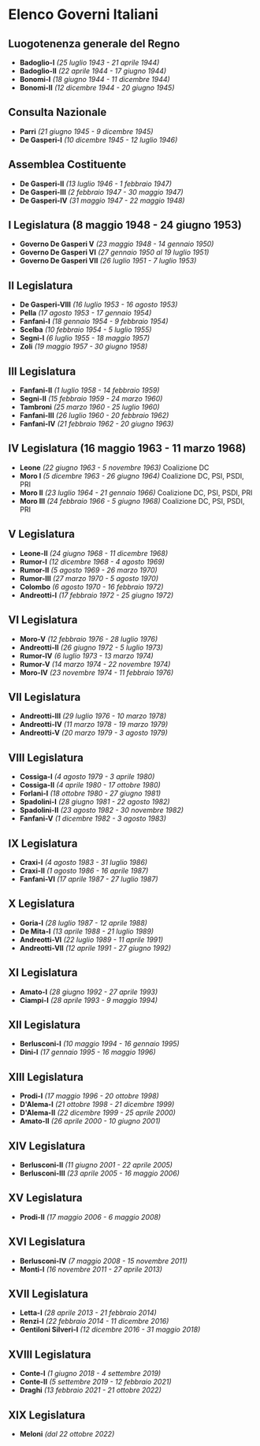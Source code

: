 # Elenco Governi Italiani

## Luogotenenza generale del Regno

* **Badoglio-I** *(25 luglio 1943 - 21 aprile 1944)*
* **Badoglio-II** *(22 aprile 1944 - 17 giugno 1944)*
* **Bonomi-I** *(18 giugno 1944 - 11 dicembre 1944)*
* **Bonomi-II** *(12 dicembre 1944 - 20 giugno 1945)*

## Consulta Nazionale

* **Parri** *(21 giugno 1945 - 9 dicembre 1945)*
* **De Gasperi-I** *(10 dicembre 1945 - 12 luglio 1946)*

## Assemblea Costituente

* **De Gasperi-II** *(13 luglio 1946 - 1 febbraio 1947)*
* **De Gasperi-III** *(2 febbraio 1947 - 30 maggio 1947)*
* **De Gasperi-IV** *(31 maggio 1947 - 22 maggio 1948)*

## I Legislatura (8 maggio 1948 - 24 giugno 1953)

* **Governo De Gasperi V** *(23 maggio 1948 - 14 gennaio 1950)*
* **Governo De Gasperi VI** *(27 gennaio 1950 al 19 luglio 1951)*
* **Governo De Gasperi VII** *(26 luglio 1951 - 7 luglio 1953)*

## II Legislatura

* **De Gasperi-VIII** *(16 luglio 1953 - 16 agosto 1953)*
* **Pella** *(17 agosto 1953 - 17 gennaio 1954)*
* **Fanfani-I** *(18 gennaio 1954 - 9 febbraio 1954)*
* **Scelba** *(10 febbraio 1954 - 5 luglio 1955)*
* **Segni-I** *(6 luglio 1955 - 18 maggio 1957)*
* **Zoli** *(19 maggio 1957 - 30 giugno 1958)*

## III Legislatura

* **Fanfani-II** *(1 luglio 1958 - 14 febbraio 1959)*
* **Segni-II** *(15 febbraio 1959 - 24 marzo 1960)*
* **Tambroni** *(25 marzo 1960 - 25 luglio 1960)*
* **Fanfani-III** *(26 luglio 1960 - 20 febbraio 1962)*
* **Fanfani-IV** *(21 febbraio 1962 - 20 giugno 1963)*

## IV Legislatura (16 maggio 1963 - 11 marzo 1968)

* **Leone** *(22 giugno 1963 - 5 novembre 1963)*
Coalizione 	DC
* **Moro I** *(5 dicembre 1963 - 26 giugno 1964)*
Coalizione 	DC, PSI, PSDI, PRI
* **Moro II** *(23 luglio 1964 - 21 gennaio 1966)*
Coalizione 	DC, PSI, PSDI, PRI
* **Moro III** *(24 febbraio 1966 - 5 giugno 1968)*
Coalizione DC, PSI, PSDI, PRI

## V Legislatura

* **Leone-II** *(24 giugno 1968 - 11 dicembre 1968)*
* **Rumor-I** *(12 dicembre 1968 - 4 agosto 1969)*
* **Rumor-II** *(5 agosto 1969 - 26 marzo 1970)*
* **Rumor-III** *(27 marzo 1970 - 5 agosto 1970)*
* **Colombo** *(6 agosto 1970 - 16 febbraio 1972)*
* **Andreotti-I** *(17 febbraio 1972 - 25 giugno 1972)*

## VI Legislatura

* **Moro-V** *(12 febbraio 1976 - 28 luglio 1976)*
* **Andreotti-II** *(26 giugno 1972 - 5 luglio 1973)*
* **Rumor-IV** *(6 luglio 1973 - 13 marzo 1974)*
* **Rumor-V** *(14 marzo 1974 - 22 novembre 1974)*
* **Moro-IV** *(23 novembre 1974 - 11 febbraio 1976)*

## VII Legislatura

* **Andreotti-III** *(29 luglio 1976 - 10 marzo 1978)*
* **Andreotti-IV** *(11 marzo 1978 - 19 marzo 1979)*
* **Andreotti-V** *(20 marzo 1979 - 3 agosto 1979)*

## VIII Legislatura

* **Cossiga-I** *(4 agosto 1979 - 3 aprile 1980)*
* **Cossiga-II** *(4 aprile 1980 - 17 ottobre 1980)*
* **Forlani-I** *(18 ottobre 1980 - 27 giugno 1981)*
* **Spadolini-I** *(28 giugno 1981 - 22 agosto 1982)*
* **Spadolini-II** *(23 agosto 1982 - 30 novembre 1982)*
* **Fanfani-V** *(1 dicembre 1982 - 3 agosto 1983)*

## IX Legislatura

* **Craxi-I** *(4 agosto 1983 - 31 luglio 1986)*
* **Craxi-II** *(1 agosto 1986 - 16 aprile 1987)*
* **Fanfani-VI** *(17 aprile 1987 - 27 luglio 1987)*

## X Legislatura

* **Goria-I** *(28 luglio 1987 - 12 aprile 1988)*
* **De Mita-I** *(13 aprile 1988 - 21 luglio 1989)*
* **Andreotti-VI** *(22 luglio 1989 - 11 aprile 1991)*
* **Andreotti-VII** *(12 aprile 1991 - 27 giugno 1992)*

## XI Legislatura

* **Amato-I** *(28 giugno 1992 - 27 aprile 1993)*
* **Ciampi-I** *(28 aprile 1993 - 9 maggio 1994)*

## XII Legislatura

* **Berlusconi-I** *(10 maggio 1994 - 16 gennaio 1995)*
* **Dini-I** *(17 gennaio 1995 - 16 maggio 1996)*

## XIII Legislatura

* **Prodi-I** *(17 maggio 1996 - 20 ottobre 1998)*
* **D'Alema-I** *(21 ottobre 1998 - 21 dicembre 1999)*
* **D'Alema-II** *(22 dicembre 1999 - 25 aprile 2000)*
* **Amato-II** *(26 aprile 2000 - 10 giugno 2001)*

## XIV Legislatura

* **Berlusconi-II** *(11 giugno 2001 - 22 aprile 2005)*
* **Berlusconi-III** *(23 aprile 2005 - 16 maggio 2006)*

## XV Legislatura

* **Prodi-II** *(17 maggio 2006 - 6 maggio 2008)*

## XVI Legislatura

* **Berlusconi-IV** *(7 maggio 2008 - 15 novembre 2011)*
* **Monti-I** *(16 novembre 2011 - 27 aprile 2013)*

## XVII Legislatura

* **Letta-I** *(28 aprile 2013 - 21 febbraio 2014)*
* **Renzi-I** *(22 febbraio 2014 - 11 dicembre 2016)*
* **Gentiloni Silveri-I** *(12 dicembre 2016 - 31 maggio 2018)*

## XVIII Legislatura

* **Conte-I** *(1 giugno 2018 - 4 settembre 2019)*
* **Conte-II** *(5 settembre 2019 - 12 febbraio 2021)*
* **Draghi** *(13 febbraio 2021 - 21 ottobre 2022)*

## XIX Legislatura

* **Meloni** *(dal 22 ottobre 2022)*